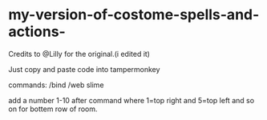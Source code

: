 # my-version-of-costome-spells-and-actions-
Credits to @Lilly for the original.(i edited it)

Just copy and paste code into tampermonkey

commands:
/bind
/web 
slime

add a number 1-10 after command where 1=top right and 5=top left and so on for bottem row of room.

